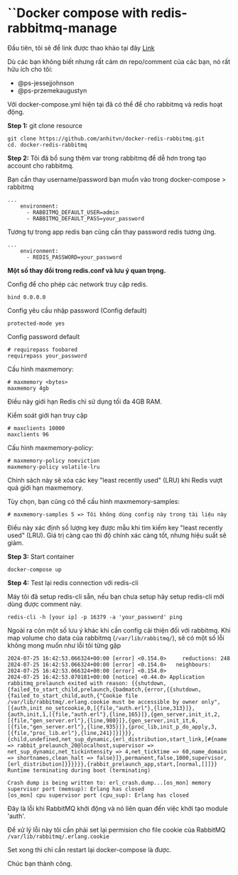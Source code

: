 # ``Docker compose with redis-rabbitmq-manage

Đầu tiên, tôi sẽ để link được thao khảo tại đây [Link](https://gist.github.com/ps-jessejjohnson/cbe0df09431fb59ab3870dba5c583fa0)

Dù các bạn không biết nhưng rất cảm ơn repo/comment của các bạn, nó rất hữu ích cho tôi:

- @ps-jessejjohnson
- @ps-przemekaugustyn

Với docker-compose.yml hiện tại đã có thể để cho rabbitmq và redis hoạt động.

**Step 1:** git clone resource

```
git clone https://github.com/anhitvn/docker-redis-rabbitmq.git
cd. docker-redis-rabbitmq
```

**Step 2:** Tôi đã bổ sung thêm var trong rabbitmq để dễ hơn trong tạo account cho rabbitmq.

Bạn cần thay username/password bạn muốn vào trong docker-compose > rabbitmq

```
...
    environment:
      - RABBITMQ_DEFAULT_USER=admin
      - RABBITMQ_DEFAULT_PASS=your_password
```

Tương tự trong app redis bạn cũng cần thay password redis tương ứng.

```
...
    environment:
      - REDIS_PASSWORD=your_password
```

**Một số thay đổi trong redis.conf và lưu ý quan trọng.**

Config để cho phép các network truy cập redis.

```
bind 0.0.0.0
```

Config yêu cầu nhập password (Config default)

```
protected-mode yes
```

Config password default

```
# requirepass foobared
requirepass your_password
```

Cấu hình maxmemory:

```
# maxmemory <bytes>
maxmemory 4gb
```

Điều này giới hạn Redis chỉ sử dụng tối đa 4GB RAM.

Kiểm soát giới hạn truy cập

```
# maxclients 10000
maxclients 96
```

Cấu hình maxmemory-policy:

```
# maxmemory-policy noeviction
maxmemory-policy volatile-lru
```

Chính sách này sẽ xóa các key "least recently used" (LRU) khi Redis vượt quá giới hạn maxmemory.

Tùy chọn, bạn cũng có thể cấu hình maxmemory-samples:

```
# maxmemory-samples 5 => Tôi không dùng config này trong tài liệu này
```

Điều này xác định số lượng key được mẫu khi tìm kiếm key "least recently used" (LRU). Giá trị càng cao thì độ chính xác càng tốt, nhưng hiệu suất sẽ giảm.

**Step 3:** Start container

```
docker-compose up
```

**Step 4:** Test lại redis connection với redis-cli

Máy tôi đã setup redis-cli sẵn, nếu bạn chưa setup hãy setup redis-cli mới dùng được comment này.

```
redis-cli -h [your ip] -p 16379 -a 'your_password' ping
```

Ngoài ra còn một số lưu ý khác khi cần config cải thiện đối với rabbitmq.
Khi map volume cho data của rabbitmq (`/var/lib/rabbitmq/`), sẽ có một số lỗi không mong muốn như lỗi tôi từng gặp

```
2024-07-25 16:42:53.066324+00:00 [error] <0.154.0>     reductions: 248
2024-07-25 16:42:53.066324+00:00 [error] <0.154.0>   neighbours:
2024-07-25 16:42:53.066324+00:00 [error] <0.154.0> 
2024-07-25 16:42:53.070181+00:00 [notice] <0.44.0> Application rabbitmq_prelaunch exited with reason: {{shutdown,{failed_to_start_child,prelaunch,{badmatch,{error,{{shutdown,{failed_to_start_child,auth,{"Cookie file /var/lib/rabbitmq/.erlang.cookie must be accessible by owner only",[{auth,init_no_setcookie,0,[{file,"auth.erl"},{line,313}]},{auth,init,1,[{file,"auth.erl"},{line,165}]},{gen_server,init_it,2,[{file,"gen_server.erl"},{line,980}]},{gen_server,init_it,6,[{file,"gen_server.erl"},{line,935}]},{proc_lib,init_p_do_apply,3,[{file,"proc_lib.erl"},{line,241}]}]}}},{child,undefined,net_sup_dynamic,{erl_distribution,start_link,[#{name => rabbit_prelaunch_20@localhost,supervisor => net_sup_dynamic,net_tickintensity => 4,net_ticktime => 60,name_domain => shortnames,clean_halt => false}]},permanent,false,1000,supervisor,[erl_distribution]}}}}}},{rabbit_prelaunch_app,start,[normal,[]]}}
Runtime terminating during boot (terminating)

Crash dump is being written to: erl_crash.dump...[os_mon] memory supervisor port (memsup): Erlang has closed
[os_mon] cpu supervisor port (cpu_sup): Erlang has closed
```

Đây là lỗi khi RabbitMQ khởi động và nó liên quan đến việc khởi tạo module 'auth'.

Để xử lý lỗi này tôi cần phải set lại permision cho file cookie của RabbitMQ `/var/lib/rabbitmq/.erlang.cookie`

Set xong thì chỉ cần restart lại docker-compose là được.


Chúc bạn thành công.
